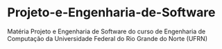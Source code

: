 # Projeto-e-Engenharia-de-Software
Matéria Projeto e Engenharia de Software do curso de Engenharia de Computação da Universidade Federal do Rio Grande do Norte (UFRN)
